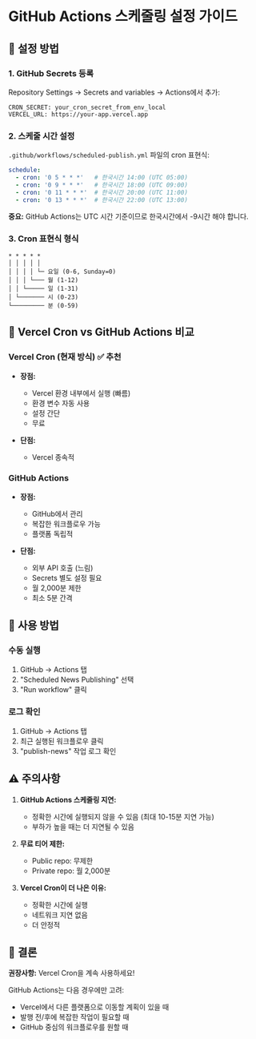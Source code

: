 # GitHub Actions 스케줄링 설정 가이드

## 🔧 설정 방법

### 1. GitHub Secrets 등록

Repository Settings → Secrets and variables → Actions에서 추가:

```
CRON_SECRET: your_cron_secret_from_env_local
VERCEL_URL: https://your-app.vercel.app
```

### 2. 스케줄 시간 설정

`.github/workflows/scheduled-publish.yml` 파일의 cron 표현식:

```yaml
schedule:
  - cron: '0 5 * * *'   # 한국시간 14:00 (UTC 05:00)
  - cron: '0 9 * * *'   # 한국시간 18:00 (UTC 09:00)
  - cron: '0 11 * * *'  # 한국시간 20:00 (UTC 11:00)
  - cron: '0 13 * * *'  # 한국시간 22:00 (UTC 13:00)
```

**중요:** GitHub Actions는 UTC 시간 기준이므로 한국시간에서 -9시간 해야 합니다.

### 3. Cron 표현식 형식

```
* * * * *
│ │ │ │ │
│ │ │ │ └─ 요일 (0-6, Sunday=0)
│ │ │ └─── 월 (1-12)
│ │ └───── 일 (1-31)
│ └─────── 시 (0-23)
└───────── 분 (0-59)
```

## 🔄 Vercel Cron vs GitHub Actions 비교

### Vercel Cron (현재 방식) ✅ 추천
- **장점:**
  - Vercel 환경 내부에서 실행 (빠름)
  - 환경 변수 자동 사용
  - 설정 간단
  - 무료
  
- **단점:**
  - Vercel 종속적

### GitHub Actions
- **장점:**
  - GitHub에서 관리
  - 복잡한 워크플로우 가능
  - 플랫폼 독립적
  
- **단점:**
  - 외부 API 호출 (느림)
  - Secrets 별도 설정 필요
  - 월 2,000분 제한
  - 최소 5분 간격

## 📝 사용 방법

### 수동 실행
1. GitHub → Actions 탭
2. "Scheduled News Publishing" 선택
3. "Run workflow" 클릭

### 로그 확인
1. GitHub → Actions 탭
2. 최근 실행된 워크플로우 클릭
3. "publish-news" 작업 로그 확인

## ⚠️ 주의사항

1. **GitHub Actions 스케줄링 지연:**
   - 정확한 시간에 실행되지 않을 수 있음 (최대 10-15분 지연 가능)
   - 부하가 높을 때는 더 지연될 수 있음

2. **무료 티어 제한:**
   - Public repo: 무제한
   - Private repo: 월 2,000분

3. **Vercel Cron이 더 나은 이유:**
   - 정확한 시간에 실행
   - 네트워크 지연 없음
   - 더 안정적

## 🎯 결론

**권장사항:** Vercel Cron을 계속 사용하세요!

GitHub Actions는 다음 경우에만 고려:
- Vercel에서 다른 플랫폼으로 이동할 계획이 있을 때
- 발행 전/후에 복잡한 작업이 필요할 때
- GitHub 중심의 워크플로우를 원할 때

